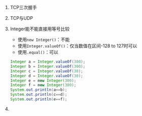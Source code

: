 1.   TCP三次握手

2.   TCP与UDP

3.   Integer能不能直接用等号比较

     -   使用`new Integer()`：不能
     -   使用`Integer.valueOf()`：仅当数值在区间-128 to 127时可以
     -   使用`.equal()`：可以

     ```java
     Integer a = Integer.valueOf(300);
     Integer b = Integer.valueOf(300);
     Integer c = Integer.valueOf(30);
     Integer d = Integer.valueOf(30);
     Integer e = new Integer(300);
     Integer f = new Integer(300);
     System.out.println(a==b);
     System.out.println(c==d);
     System.out.println(e==f);
     ```

4.   

